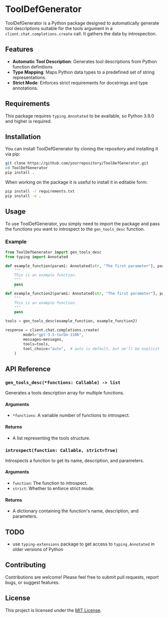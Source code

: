 
# ToolDefGenerator

ToolDefGenerator is a Python package designed to automatically generate tool descriptions suitable for the tools argument
in a `client.chat.completions.create` call. It gathers the data by introspection.


## Features

- **Automatic Tool Description**: Generates tool descriptions from Python function definitions
- **Type Mapping**: Maps Python data types to a predefined set of string representations.
- **Strict Mode**: Enforces strict requirements for docstrings and type annotations.

## Requirements

This package requires `typing.Annotated` to be available, so Python 3.9.0 and higher is required. 

## Installation

You can install ToolDefGenerator by cloning the repository and installing it via pip:

```bash
git clone https://github.com/yourrepository/ToolDefGenerator.git
cd ToolDefGenerator
pip install .
```

When working on the package it is useful to install it in editable form:
```bash
pip install -r requirements.txt
pip install -e .
```

## Usage

To use ToolDefGenerator, you simply need to import the package and pass the functions you want to introspect to the `gen_tools_desc` function.

### Example

```python
from ToolDefGenerator import gen_tools_desc
from typing import Annotated

def example_function(param1: Annotated[str, "The first parameter"], param2: Annotated[str, "The second parameter"]) -> str:
    """
    This is an example function.
    """
    pass

def example_function2(param1: Annotated[str, "The first parameter"], param2: Annotated[str, "The second parameter"]) -> str:
    """
    This is an example function.
    """
    pass

tools = gen_tools_desc(example_function, example_function2)

response = client.chat.completions.create(
        model="gpt-3.5-turbo-1106",
        messages=messages,
        tools=tools,
        tool_choice="auto",  # auto is default, but we'll be explicit
    )
```

## API Reference

### `gen_tools_desc(*functions: Callable) -> list`

Generates a tools description array for multiple functions.

#### Arguments

- `*functions`: A variable number of functions to introspect.

#### Returns

- A list representing the tools structure.

### `introspect(function: Callable, strict=True)`

Introspects a function to get its name, description, and parameters.

#### Arguments

- `function`: The function to introspect.
- `strict`: Whether to enforce strict mode.

#### Returns

- A dictionary containing the function's name, description, and parameters.

## TODO
 
- use `typing-extensions` package to get access to `typing.Annotated` in older versions of Python

## Contributing

Contributions are welcome! Please feel free to submit pull requests, report bugs, or suggest features.

## License

This project is licensed under the [MIT License](LICENSE).
